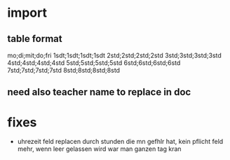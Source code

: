 # import
## table format
mo;di;mit;do;fri
1sdt;1sdt;1sdt;1sdt
2std;2std;2std;2std
3std;3std;3std;3std
4std;4std;4std;4std
5std;5std;5std;5std
6std;6std;6std;6std
7std;7std;7std;7std
8std;8std;8std;8std

## need also teacher name to replace in doc

# fixes
- uhrezeit feld replacen durch stunden die mn gefhlr hat, kein pflicht feld mehr, wenn leer gelassen wird war man ganzen tag kran
